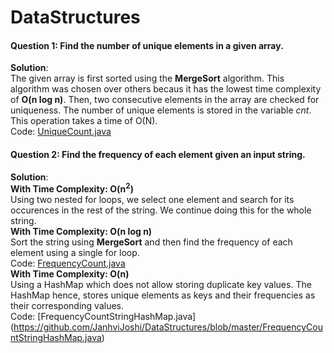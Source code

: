 # DataStructures

#### Question 1: Find the number of unique elements in a given array. 
**Solution**: <br>The given array is first sorted using the **MergeSort** algorithm. This algorithm was chosen over others becaus it has the lowest time complexity of **O(n log n)**. Then, two consecutive elements in the array are checked for uniqueness. The number of unique elements is stored in the variable *cnt*. This operation takes a time of O(N). <br>
Code: [UniqueCount.java](https://github.com/JanhviJoshi/DataStructures/blob/master/UniqueCount.java)


#### Question 2: Find the frequency of each element given an input string.
**Solution**: <br>
**With Time Complexity: O(n<sup>2</sup>)** <br>
Using two nested for loops, we select one element and search for its occurences in the rest of the string. We continue doing this for the whole string. <br>
**With Time Complexity: O(n log n)** <br>
Sort the string using **MergeSort** and then find the frequency of each element using a single for loop. <br>
Code: [FrequencyCount.java](https://github.com/JanhviJoshi/DataStructures/blob/master/FrequencyCount.java) <br>
**With Time Complexity: O(n)** <br>
Using a HashMap which does not allow storing duplicate key values. The HashMap hence, stores unique elements as keys and their frequencies as their corresponding values. <br>
Code: [FrequencyCountStringHashMap.java] (https://github.com/JanhviJoshi/DataStructures/blob/master/FrequencyCountStringHashMap.java)

